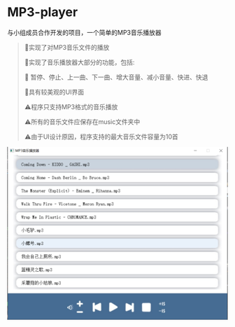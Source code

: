 # MP3-player
与小组成员合作开发的项目，一个简单的MP3音乐播放器

>  :rocket:实现了对MP3音乐文件的播放 
>
> :rocket:实现了音乐播放器大部分的功能，包括:
>
> :rocket: 暂停、停止、上一曲、下一曲、增大音量、减小音量、快进、快退
>
> :rocket:具有较美观的UI界面
>
> :warning:程序只支持MP3格式的音乐播放
>
> :warning:所有的音乐文件应保存在music文件夹中
>
> :warning:由于UI设计原因，程序支持的最大音乐文件容量为10首

![](md-image/screenshot.png)
